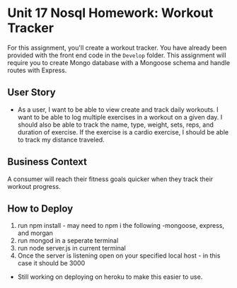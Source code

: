 # Unit 17 Nosql Homework: Workout Tracker

For this assignment, you'll create a workout tracker. You have already been provided with the front end code in the `Develop` folder. This assignment will require you to create Mongo database with a Mongoose schema and handle routes with Express.

## User Story

* As a user, I want to be able to view create and track daily workouts. I want to be able to log multiple exercises in a workout on a given day. I should also be able to track the name, type, weight, sets, reps, and duration of exercise. If the exercise is a cardio exercise, I should be able to track my distance traveled.

## Business Context

A consumer will reach their fitness goals quicker when they track their workout progress.

## How to Deploy

1. run npm install - may need to npm i the following -mongoose, express, and morgan
2. run mongod in a seperate terminal
3. run node server.js in current terminal
4. Once the server is listening open on your specified local host - in this case it should be 3000

* Still working on deploying on heroku to make this easier to use. 

